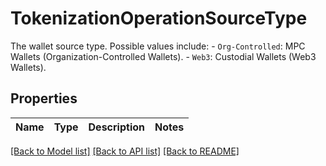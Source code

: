 # TokenizationOperationSourceType

The wallet source type. Possible values include: - `Org-Controlled`: MPC Wallets (Organization-Controlled Wallets). - `Web3`: Custodial Wallets (Web3 Wallets).  

## Properties

Name | Type | Description | Notes
------------ | ------------- | ------------- | -------------

[[Back to Model list]](../README.md#documentation-for-models) [[Back to API list]](../README.md#documentation-for-api-endpoints) [[Back to README]](../README.md)


